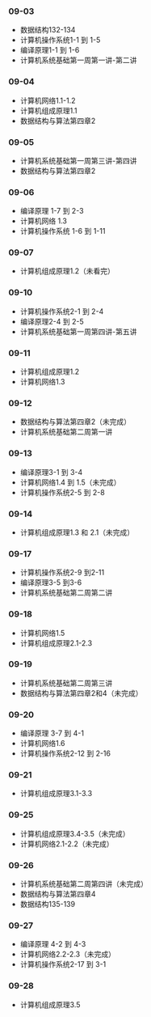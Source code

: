 ### 09-03
* 数据结构132-134
* 计算机操作系统1-1 到 1-5
* 编译原理1-1 到 1-6
* 计算机系统基础第一周第一讲-第二讲
### 09-04
* 计算机网络1.1-1.2
* 计算机组成原理1.1
* 数据结构与算法第四章2
### 09-05
* 计算机系统基础第一周第三讲-第四讲
* 数据结构与算法第四章2
### 09-06
* 编译原理 1-7 到 2-3
* 计算机网络 1.3
* 计算机操作系统 1-6 到 1-11
### 09-07
* 计算机组成原理1.2（未看完）
### 09-10
* 计算机操作系统2-1 到 2-4
* 编译原理2-4 到 2-5
* 计算机系统基础第一周第四讲-第五讲
### 09-11
* 计算机组成原理1.2
* 计算机网络1.3
### 09-12
* 数据结构与算法第四章2（未完成）
* 计算机系统基础第二周第一讲
### 09-13
* 编译原理3-1 到 3-4
* 计算机网络1.4 到 1.5（未完成）
* 计算机操作系统2-5 到 2-8
### 09-14
* 计算机组成原理1.3 和 2.1（未完成）
### 09-17
* 计算机操作系统2-9 到2-11
* 编译原理3-5 到3-6
* 计算机系统基础第二周第二讲
### 09-18
* 计算机网络1.5
* 计算机组成原理2.1-2.3
### 09-19
* 计算机系统基础第二周第三讲
* 数据结构与算法第四章2和4（未完成）
### 09-20
* 编译原理 3-7 到 4-1
* 计算机网络1.6
* 计算机操作系统2-12 到 2-16
### 09-21
* 计算机组成原理3.1-3.3
### 09-25
* 计算机组成原理3.4-3.5（未完成）
* 计算机网络2.1-2.2（未完成）
### 09-26
* 计算机系统基础第二周第四讲（未完成）
* 数据结构与算法第四章4
* 数据结构135-139
### 09-27
* 编译原理 4-2 到 4-3
* 计算机网络2.2-2.3（未完成）
* 计算机操作系统2-17 到 3-1
### 09-28
* 计算机组成原理3.5